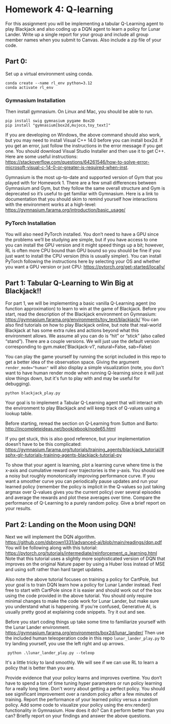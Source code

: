 # Homework 4: Q-learning

For this assignment you will be implementing a tabular Q-Learning agent to play Blackjack and also coding up a DQN agent to learn a policy for Lunar Lander. Write up a single report for your group and include all group member names when you submit to Canvas. Also include a zip file of your code.


## Part 0:

Set up a virtual environment using conda. 
```
conda create --name rl_env python=3.12
conda activate rl_env
```
### Gymnasium Installation
Then install gymnasium. On Linux and Mac, you should be able to run.
```
pip install swig gymnasium pygame Box2D
pip install "gymnasium[box2d,mujoco,toy_text]"
```

If you are developing on Windows, the above command should also work, but you may need to install Visual C++ 14.0 before you can install box2d. If you get an error, just follow the instructions in the error message if you get one. You should download Visual Studio Installer and then use it to get C++. Here are some useful instructions: https://stackoverflow.com/questions/64261546/how-to-solve-error-microsoft-visual-c-14-0-or-greater-is-required-when-inst. 


Gymnasium is the most up-to-date and supported version of Gym that you played with for Homework 1. There are a few small differences between Gymnasium and Gym, but they follow the same overall structure and Gym is deprecated so it’s useful to get familiar with Gymnasium. Here is a link to documentation that you should skim to remind yourself how interactions with the environment works at a high-level: 
https://gymnasium.farama.org/introduction/basic_usage/ 

### PyTorch Installation
You will also need PyTorch installed. You don’t need to have a GPU since the problems we’ll be studying are simple, but if you have access to one you can install the GPU version and it might speed things up a bit; however, RL is often more CPU bound than GPU bound so you should be fine if you just want to install the CPU version (this is usually simpler). You can install PyTorch following the instructions here by selecting your OS and whether you want a GPU version or just CPU: 
https://pytorch.org/get-started/locally/ 


## Part 1: Tabular Q-Learning to Win Big at Blackjack!!

For part 1, we will be implementing a basic vanilla Q-Learning agent (no function approximation) to learn to win at the game of Blackjack. 
Before you start, read the description of the Blackjack environment on Gymnasium: https://gymnasium.farama.org/environments/toy_text/blackjack/ 
You can also find tutorials on how to play Blackjack online, but note that real-world Blackjack at has some extra rules and actions beyond what this environment allows. We assume all you can do is “hit” or “stick” (also called “stand”).
There are a couple versions. We will just use the default version corresponding to 
gym.make('Blackjack-v1', natural=False, sab=False)

You can play the game yourself by running the script included in this repo to get a better idea of the observation space. Giving the argument `render_mode="human"` will also display a simple visualization (note, you don't want to have human render mode when running Q-learning since it will just slow things down, but it's fun to play with and may be useful for debugging).
```
python blackjack_play.py
```


Your goal is to implement a Tabular Q-Learning agent that will interact with the environment to play Blackjack and will keep track of Q-values using a lookup table. 

Before starting, reread the section on Q-Learning from Sutton and Barto: 
http://incompleteideas.net/book/ebook/node65.html 

If you get stuck, this is also good reference, but your implementation doesn’t have to be this complicated: 
https://gymnasium.farama.org/tutorials/training_agents/blackjack_tutorial/#sphx-glr-tutorials-training-agents-blackjack-tutorial-py

To show that your agent is learning, plot a learning curve where time is the x-axis and cumulative reward over trajectories is the y-axis. You should see a noisy but roughly monotonically improving performance curve. If you want a smoother curve you can periodically pause updates and run your learned policy (remember the policy is implicit in the Q-values so just taking argmax over Q-values gives you the current policy) over several episodes and average the rewards and plot these averages over time. Compare the performance of Q-Learning to a purely random policy. Give a brief report on your results.


## Part 2: Landing on the Moon using DQN!
Next we will implement the DQN algorithm. 
https://github.com/dsbrown1331/advanced-ai/blob/main/readings/dqn.pdf 
You will be following along with this tutorial: 
https://pytorch.org/tutorials/intermediate/reinforcement_q_learning.html 
Note that this tutorial uses a slightly more sophisticated version of DQN that improves on the original Nature paper by using a Huber loss instead of MSE and using soft rather than hard target updates.

Also note the above tutorial focuses on training a policy for CartPole, but your goal is to train DQN learn how a policy for Lunar Lander instead. Feel free to start with CartPole since it is easier and should work out of the box using the code provided in the above tutorial. You should only require minimal changes to make the code work for Lunar Lander, but make sure you understand what is happening. If you're confused, Generative AI, is usually pretty good at explaining code snippets. Try it out and see.

Before you start coding things up take some time to familiarize yourself with the Lunar Lander environment. 
https://gymnasium.farama.org/environments/box2d/lunar_lander/ 
Then use the included human teleoperation code in this repo `lunar_lander_play.py` to try landing yourself, you use the left right and up arrows.
```
 python .\lunar_lander_play.py --teleop
```

It's a little tricky to land smoothly. We will see if we can use RL to learn a policy that is better than you are. 

Provide evidence that your policy learns and improves overtime. You don’t have to spend a ton of time tuning hyper parameters or run policy learning for a really long time. Don't worry about getting a perfect policy. You should see significant improvement over a random policy after a few minutes of training. Report the performance of your learned policy versus a random policy. Add some code to visualize your policy using the env.render() functionality in Gymnasium. How does it do? Can it perform better than you can? Briefly report on your findings and answer the above questions.

